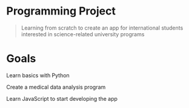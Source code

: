# Programming Project
>Learning from scratch to create an app for international students interested in science-related university programs
# Goals
Learn basics with Python

Create a medical data analysis program

Learn JavaScript to start developing the app


